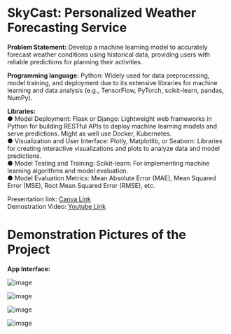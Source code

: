 # SkyCast: Personalized Weather Forecasting Service

<b>Problem Statement:</b> Develop a machine learning model to accurately forecast weather conditions using historical data, providing users with reliable predictions for planning their activities.

<b>Programming language:</b> Python: Widely used for data preprocessing, model training, and deployment due to its extensive libraries for machine learning and data analysis (e.g., TensorFlow, PyTorch, scikit-learn, pandas, NumPy).<br>

<b>Libraries:</b><br>
● Model Deployment:
Flask or Django: Lightweight web frameworks in Python for building RESTful APIs to deploy machine learning models and serve predictions. Might as well use Docker, Kubernetes.<br>
● Visualization and User Interface:
Plotly, Matplotlib, or Seaborn: Libraries for creating interactive visualizations and plots to analyze data and model predictions.<br>
● Model Testing and Training:
Scikit-learn: For implementing machine learning algorithms and model evaluation.<br>
● Model Evaluation Metrics:
Mean Absolute Error (MAE), Mean Squared Error (MSE), Root Mean Squared Error (RMSE), etc.<br>


Presentation link: [Canva Link](https://www.canva.com/design/DAGEzUjFkw4/Rbw5zeuyeZBaMqF2Uzt9qA/edit?utm_content=DAGEzUjFkw4&utm_campaign=designshare&utm_medium=link2&utm_source=sharebutton)<br>
Demostration Video: [Youtube Link](https://youtu.be/-V3edOX_v9A)

# <b>Demonstration Pictures of the Project</b>

<b>App Interface:</b>

![image](https://github.com/shubhangi24kashid/SkyCast/assets/123252432/e7b8d437-915c-42fb-836b-abe34085feb0)

![image](https://github.com/shubhangi24kashid/SkyCast/assets/123252432/48821fb9-5c68-4187-bc54-681c2ebd9964)

![image](https://github.com/shubhangi24kashid/SkyCast/assets/123252432/2402ad84-49c7-43a3-ad6b-3ee793a596c6)

![image](https://github.com/shubhangi24kashid/SkyCast/assets/123252432/4ec5cfac-e0e2-4d33-9a1f-df45d4563dcc)

